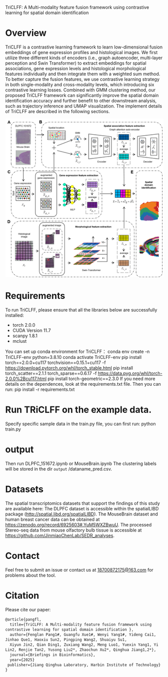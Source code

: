 TriCLFF: A Multi-modality feature fusion framework using contrastive learning for spatial domain identification

# Overview
TriCLFF is a contrastive learning framework to learn low-dimensional fusion embeddings of gene expression profiles and histological images. We first utilize three different kinds of encoders (i.e., graph autoencoder, multi-layer perception and Swin Transformer) to extract embeddings for spatial associations, gene expression levels and histological morphological features individually and then integrate them with a weighted sum method. To better capture the fusion features, we use contrastive learning strategy in both single-modality and cross-modality levels, which introducing six contrastive learning losses. Combined with GMM clustering method, our proposed TriCLFF framework can significantly improve the spatial domain identification accuracy and further benefit to other downstream analysis, such as trajectory inference and UMAP visualization. The implement details of TriCLFF are described in the following sections.

![TriCLFF method](https://github.com/HBZZ168/TriCLFF/blob/main/TriCLFF.tif)

# Requirements
To run TriCLFF, please ensure that all the libraries below are successfully installed:
- torch 2.0.0
- CUDA Version 11.7
- scanpy 1.8.1
- mclust

You can set up conda environment for TriCLFF：
conda env create -n TriCLFF-env python=3.8.10
conda activate TriCLFF-env
pip install torch==2.0.0+cu117 torchvision==0.15.1+cu117 -f https://download.pytorch.org/whl/torch_stable.html
pip install torch_scatter==2.1.1 torch_sparse==0.6.17 -f https://data.pyg.org/whl/torch-2.0.0%2Bcu117.html
pip install torch-geometric==2.3.0
If you need more details on the dependences, look at the requirements.txt file.
Then you can run:
pip install -r requirements.txt

# Run TRiCLFF on the example data.
Specify specific sample data in the train.py file, you can first run: 
python train.py
# output
Then run DLPFC_151672.ipynb or MouseBrain.ipynb
The clustering labels will be stored in the dir `output` /dataname_pred.csv. 
# Datasets
The spatial transcriptomics datasets that support the findings of this study are available here:
The DLPFC dataset is accessible within the spatialLIBD package (http://spatial.libd.org/spatialLIBD). 
The MouseBrain dataset and human breast cancer data can be obtained at https://zenodo.org/record/6925603#.YuM5WXZBwuU. 
The processed Stereo-seq data from mouse olfactory bulb tissue is accessible at https://github.com/JinmiaoChenLab/SEDR_analyses.
# Contact
Feel free to submit an issue or contact us at 18700872175@163.com for problems about the tool.
# Citation
Please cite our paper:
```
@article{pangfl,
  title={TriCLFF: A Multi-modality feature fusion framework using contrastive learning for spatial domain identification },
  author={Fenglan Pang1#, Guangfu Xue1#, Wenyi Yang1#, Yideng Cai1, Jinhao Que1, Haoxiu Sun2, Pingping Wang2, Shuaiyu Su1, 
  Xiyun Jin2, Qian Ding1, Zuxiang Wang2, Meng Luo1, Yuexin Yang1, Yi Lin2, Renjie Tan2, Yusong Liu2*, Zhaochun Xu2*, Qinghua Jiang1,2*},
  journal={Briefings in Bioinformatics},
  year={2025}
 publisher={Jiang Qinghua Laboratory, Harbin Institute of Technology}
}
```

